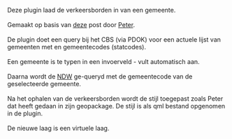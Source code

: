 Deze plugin laad de verkeersborden in van een gemeente.<br><br> Gemaakt op basis van <a href="https://community.openstreetmap.org/t/ndw-verkeersborden-geopackage-qgis/7594">deze</a> post door <a href="https://community.openstreetmap.org/u/peewee32">Peter</a>.<br><br>De plugin doet een query bij het CBS (via PDOK) voor een actuele lijst van gemeenten met en gemeentecodes (statcodes).<br><br>Een gemeente is te typen in een invoerveld - vult automatisch aan.<br><br>Daarna wordt de <a href="https://www.ndw.nu">NDW</a> ge-queryd met de gemeentecode van de geselecteerde gemeente.<br><br>Na het ophalen van de verkeersborden wordt de stijl toegepast zoals Peter dat heeft gedaan in zijn geopackage. De stijl is als qml bestand opgenomen in de plugin.<br><br>De nieuwe laag is een virtuele laag.
